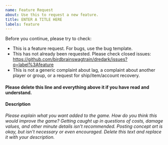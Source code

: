 ```yaml
---
name: Feature Request
about: Use this to request a new feature.
title: ENTER A TITLE HERE
labels: feature
---
```


Before you continue, please try to check:
- This is a feature request. For bugs, use the bug template.
- This has not already been requested. Please check closed issues: https://github.com/birdbrainswagtrain/dredark/issues?q=label%3Afeature
- This is not a generic complaint about lag, a complaint about another player or group, or a request for ship/item/account recovery.

#### Please delete this line and everything above it if you have read and understand.

#### Description

*Please explain what you want added to the game. How do you think this would improve the game?
Getting caught up in questions of costs, damage values, and other minute details isn't recommended.
Posting concept art is okay, but isn't necessary or even encouraged.
Delete this text and replace it with your description.*
